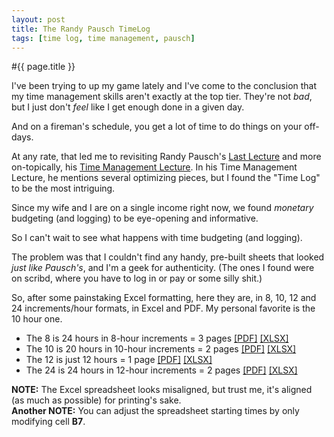 ```yaml
---
layout: post
title: The Randy Pausch TimeLog
tags: [time log, time management, pausch]
---
```

#{{ page.title }}

I've been trying to up my game lately and I've come to the conclusion that my time management skills aren't exactly at the top tier.  They're not *bad*, but I just don't *feel* like I get enough done in a given day.

And on a fireman's schedule, you get a lot of time to do things on your off-days.

At any rate, that led me to revisiting Randy Pausch's [Last Lecture](https://www.youtube.com/watch?v=ji5_MqicxSo "Last Lecture") and more on-topically, his [Time Management Lecture](https://www.youtube.com/watch?v=oTugjssqOT0 "Time Mgmt Lecture").  In his Time Management Lecture, he mentions several optimizing pieces, but I found the "Time Log" to be the most intriguing.

Since my wife and I are on a single income right now, we found *monetary* budgeting (and logging) to be eye-opening and informative.

So I can't wait to see what happens with time budgeting (and logging).

The problem was that I couldn't find any handy, pre-built sheets that looked *just like Pausch's*, and I'm a geek for authenticity.  (The ones I found were on scribd, where you have to log in or pay or some silly shit.)

So, after some painstaking Excel formatting, here they are, in 8, 10, 12 and 24 increments/hour formats, in Excel and PDF.   My personal favorite is the 10 hour one.   

* The 8 is 24 hours in 8-hour increments = 3 pages [\[PDF\]](/files/timemgmt/timesheet8.pdf) [\[XLSX\]](/files/timemgmt/timesheet8.xlsx)  
* The 10 is 20 hours in 10-hour increments = 2 pages [\[PDF\]](/files/timemgmt/timesheet10.pdf) [\[XLSX\]](/files/timemgmt/timesheet10.xlsx)  
* The 12 is just 12 hours = 1 page [\[PDF\]](/files/timemgmt/timesheet12.pdf) [\[XLSX\]](/files/timemgmt/timesheet12.xlsx)  
* The 24 is 24 hours in 12-hour increments = 2 pages [\[PDF\]](/files/timemgmt/timesheet24.pdf) [\[XLSX\]](/files/timemgmt/timesheet24.xlsx)  

**NOTE:** The Excel spreadsheet looks misaligned, but trust me, it's aligned (as much as possible) for printing's sake.  
**Another NOTE:** You can adjust the spreadsheet starting times by only modifying cell **B7**.